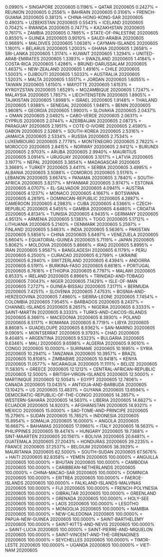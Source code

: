0.0990% = SINGAPORE 20200605 
0.1196% = QATAR 20200605 
0.2427% = REUNION 20200605 
0.2556% = BAHRAIN 20200605 
0.3106% = FRENCH-GUIANA 20200605 
0.3813% = CHINA-HONG-KONG-SAR 20200605 
0.4903% = UZBEKISTAN 20200605 
0.5543% = ICELAND 20200605 
0.7042% = RWANDA 20200605 
0.7477% = KAZAKHSTAN 20200605 
0.7617% = ZAMBIA 20200605 
0.7895% = STATE-OF-PALESTINE 20200605 
0.8550% = GUINEA 20200605 
0.9010% = SAUDI-ARABIA 20200605 
0.9669% = MALDIVES 20200605 
1.0638% = CAYMAN-ISLANDS 20200605 
1.1601% = BELARUS 20200605 
1.2003% = GHANA 20200605 
1.2658% = SRI-LANKA 20200605 
1.3174% = KUWAIT 20200605 
1.3294% = UNITED-ARAB-EMIRATES 20200605 
1.3393% = SWAZILAND 20200605 
1.4184% = COSTA-RICA 20200605 
1.4286% = BRUNEI-DARUSSALAM 20200605 
1.4637% = NEW-ZEALAND 20200605 
1.4916% = CHILE 20200605 
1.5003% = DJIBOUTI 20200605 
1.5033% = AUSTRALIA 20200605 
1.5203% = MALTA 20200605 
1.5517% = JORDAN 20200605 
1.6055% = TAIWAN 20200605 
1.6150% = MAYOTTE 20200605 
1.6153% = KYRGYZSTAN 20200605 
1.6529% = MOZAMBIQUE 20200605 
1.7247% = MALAYSIA 20200605 
1.7857% = LIECHTENSTEIN 20200605 
1.8905% = TAJIKISTAN 20200605 
1.8998% = ISRAEL 20200605 
1.9148% = THAILAND 20200605 
1.9388% = SENEGAL 20200605 
1.9481% = BENIN 20200605 
1.9608% = GEORGIA 20200605 
1.9900% = SLOVAKIA 20200605 
2.0437% = OMAN 20200605 
2.0492% = CABO-VERDE 20200605 
2.0631% = CYPRUS 20200605 
2.0744% = AZERBAIJAN 20200605 
2.0873% = PARAGUAY 20200605 
2.1951% = COTE-D-IVOIRE 20200605 
2.4590% = GABON 20200605 
2.5268% = SOUTH-KOREA 20200605 
2.5316% = JAMAICA 20200605 
2.5334% = RUSSIA 20200605 
2.7534% = LUXEMBOURG 20200605 
2.7778% = MONTENEGRO 20200605 
2.7822% = MOROCCO 20200605 
2.8415% = NORWAY 20200605 
2.9412% = BURUNDI 20200605 
2.9703% = ARUBA 20200605 
2.9940% = MAURITIUS 20200605 
3.0914% = URUGUAY 20200605 
3.1017% = LATVIA 20200605 
3.1977% = NEPAL 20200605 
3.3654% = MADAGASCAR 20200605 
3.3669% = TURKEY 20200605 
3.4411% = SERBIA 20200605 
3.4995% = ALBANIA 20200605 
3.5088% = COMOROS 20200605 
3.5176% = LEBANON 20200605 
3.6674% = PANAMA 20200605 
3.7840% = SOUTH-AFRICA 20200605 
3.8217% = MYANMAR 20200605 
3.9747% = ESTONIA 20200605 
4.0707% = EL-SALVADOR 20200605 
4.0941% = AUSTRIA 20200605 
4.1237% = MONACO 20200605 
4.1667% = BOTSWANA 20200605 
4.2819% = DOMINICAN-REPUBLIC 20200605 
4.2887% = CAMEROON 20200605 
4.2983% = CUBA 20200605 
4.5366% = CZECH-REPUBLIC 20200605 
4.5455% = GAMBIA 20200605 
4.6480% = CROATIA 20200605 
4.8134% = TUNISIA 20200605 
4.9435% = GERMANY 20200605 
4.9513% = ARMENIA 20200605 
5.1383% = TOGO 20200605 
5.1712% = LITHUANIA 20200605 
5.2140% = DENMARK 20200605 
5.2597% = FINLAND 20200605 
5.5463% = INDIA 20200605 
5.5636% = PAKISTAN 20200605 
5.5856% = CHINA 20200605 
5.6497% = VENEZUELA 20200605 
5.6604% = EQUATORIAL-GUINEA 20200605 
5.7119% = JAPAN 20200605 
5.8062% = MOLDOVA 20200605 
5.8666% = IRAQ 20200605 
5.8995% = IRAN 20200605 
5.9567% = BANGLADESH 20200605 
6.1179% = PERU 20200605 
6.2500% = CURACAO 20200605 
6.2799% = UKRAINE 20200605 
6.2940% = SWITZERLAND 20200605 
6.4394% = ANDORRA 20200605 
6.5191% = BURKINA-FASO 20200605 
6.6618% = PORTUGAL 20200605 
6.7616% = ETHIOPIA 20200605 
6.7797% = MALAWI 20200605 
6.8533% = IRELAND 20200605 
6.8966% = TRINIDAD-AND-TOBAGO 20200605 
7.0043% = NIGER 20200605 
7.1429% = ISLE-OF-MAN 20200605 
7.2727% = GUINEA-BISSAU 20200605 
7.3171% = BERMUDA 20200605 
7.4251% = SLOVENIA 20200605 
7.4753% = BOSNIA-AND-HERZEGOVINA 20200605 
7.4960% = SIERRA-LEONE 20200605 
7.7454% = COLOMBIA 20200605 
7.9545% = BARBADOS 20200605 
8.2437% = CHANNEL-ISLANDS 20200605 
8.2651% = NIGERIA 20200605 
8.3333% = SAINT-MARTIN 20200605 
8.3333% = TURKS-AND-CAICOS-ISLANDS 20200605 
8.3661% = MACEDONIA 20200605 
8.3930% = POLAND 20200605 
8.5117% = ROMANIA 20200605 
8.7719% = LIBYA 20200605 
8.8608% = GUADELOUPE 20200605 
8.9362% = SAN-MARINO 20200605 
9.0909% = MONTSERRAT 20200605 
9.3793% = CHAD 20200605 
9.4048% = ARGENTINA 20200605 
9.5323% = BULGARIA 20200605 
9.6346% = MALI 20200605 
9.6598% = ALGERIA 20200605 
9.9010% = CONGO 20200605 
10.0000% = SURINAME 20200605 
10.1695% = SYRIA 20200605 
10.2941% = TANZANIA 20200605 
10.3957% = BRAZIL 20200605 
10.8108% = ZIMBABWE 20200605 
10.9418% = KENYA 20200605 
11.0577% = NICARAGUA 20200605 
11.1111% = BELIZE 20200605 
11.5830% = GREECE 20200605 
12.1212% = CENTRAL-AFRICAN-REPUBLIC 20200605 
12.5000% = BRITISH-VIRGIN-ISLANDS 20200605 
12.5000% = MARTINIQUE 20200605 
12.5054% = EGYPT 20200605 
12.7806% = CANADA 20200605 
13.0435% = ANTIGUA-AND-BARBUDA 20200605 
13.1042% = US 20200605 
13.4831% = GUYANA 20200605 
13.6594% = DEMOCRATIC-REPUBLIC-OF-THE-CONGO 20200605 
14.2857% = WESTERN-SAHARA 20200605 
14.5631% = LIBERIA 20200605 
14.6627% = ECUADOR 20200605 
14.9203% = AFGHANISTAN 20200605 
14.9321% = MEXICO 20200605 
15.0000% = SAO-TOME-AND-PRINCIPE 20200605 
15.2796% = SUDAN 20200605 
15.7852% = INDONESIA 20200605 
15.8954% = SOMALIA 20200605 
16.0000% = ANGOLA 20200605 
16.6667% = BAHAMAS 20200605 
17.0960% = ITALY 20200605 
18.5631% = PHILIPPINES 20200605 
19.4474% = HUNGARY 20200605 
19.7368% = SINT-MAARTEN 20200605 
20.1561% = BOLIVIA 20200605 
20.6481% = GUATEMALA 20200605 
27.2043% = HONDURAS 20200605 
29.2235% = FRANCE 20200605 
37.2537% = BELGIUM 20200605 
38.3929% = MAURITANIA 20200605 
62.5000% = SOUTH-SUDAN 20200605 
67.5676% = HAITI 20200605 
82.8358% = YEMEN 20200605 
100.0000% = ANGUILLA 20200605 
100.0000% = BHUTAN 20200605 
100.0000% = CAMBODIA 20200605 
100.0000% = CARIBBEAN-NETHERLANDS 20200605 
100.0000% = CHINA-MACAO-SAR 20200605 
100.0000% = DOMINICA 20200605 
100.0000% = ERITREA 20200605 
100.0000% = FAEROE-ISLANDS 20200605 
100.0000% = FALKLAND-ISLANDS-MALVINAS 20200605 
100.0000% = FIJI 20200605 
100.0000% = FRENCH-POLYNESIA 20200605 
100.0000% = GIBRALTAR 20200605 
100.0000% = GREENLAND 20200605 
100.0000% = GRENADA 20200605 
100.0000% = HOLY-SEE 20200605 
100.0000% = LAOS 20200605 
100.0000% = LESOTHO 20200605 
100.0000% = MONGOLIA 20200605 
100.0000% = NAMIBIA 20200605 
100.0000% = NEW-CALEDONIA 20200605 
100.0000% = PAPUA-NEW-GUINEA 20200605 
100.0000% = SAINT-BARTHELEMY 20200605 
100.0000% = SAINT-KITTS-AND-NEVIS 20200605 
100.0000% = SAINT-LUCIA 20200605 
100.0000% = SAINT-PIERRE-AND-MIQUELON 20200605 
100.0000% = SAINT-VINCENT-AND-THE-GRENADINES 20200605 
100.0000% = SEYCHELLES 20200605 
100.0000% = TIMOR-LESTE 20200605 
100.0000% = UGANDA 20200605 
100.0000% = VIET-NAM 20200605 

